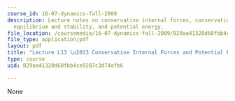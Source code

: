 ```yaml
---
course_id: 16-07-dynamics-fall-2009
description: Lecture notes on conservative internal forces, conservation of energy,
  equilibrium and stability, and potential energy.
file_location: /coursemedia/16-07-dynamics-fall-2009/829aa41320d60fbb4ce9287c3d74afb6_MIT16_07F09_Lec13.pdf
file_type: application/pdf
layout: pdf
title: "Lecture L13 \u2013 Conservative Internal Forces and Potential Energy"
type: course
uid: 829aa41320d60fbb4ce9287c3d74afb6

---
```

None